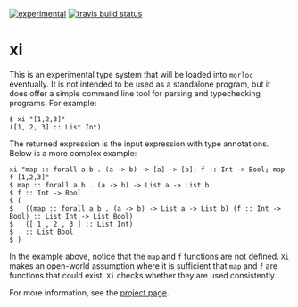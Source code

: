 [![experimental](http://badges.github.io/stability-badges/dist/experimental.svg)](http://github.com/badges/stability-badges)
[![travis build status](https://travis-ci.org/morloc-project/morloc.svg?branch=master)](https://travis-ci.org/morloc-project/morloc)

# xi

This is an experimental type system that will be loaded into `morloc`
eventually. It is not intended to be used as a standalone program, but it does
offer a simple command line tool for parsing and typechecking programs. For
example:

```
$ xi "[1,2,3]"
([1, 2, 3] :: List Int)
```

The returned expression is the input expression with type annotations. Below is
a more complex example:

```
xi "map :: forall a b . (a -> b) -> [a] -> [b]; f :: Int -> Bool; map f [1,2,3]"
$ map :: forall a b . (a -> b) -> List a -> List b
$ f :: Int -> Bool
$ (
$   ((map :: forall a b . (a -> b) -> List a -> List b) (f :: Int -> Bool) :: List Int -> List Bool)
$   ([ 1 , 2 , 3 ] :: List Int)
$   :: List Bool
$ )
```

In the example above, notice that the `map` and `f` functions are not defined.
`Xi` makes an open-world assumption where it is sufficient that `map` and `f`
are functions that could exist. `Xi` checks whether they are used consistently.

For more information, see the [project page](https://arendsee.github.io/xi/).
